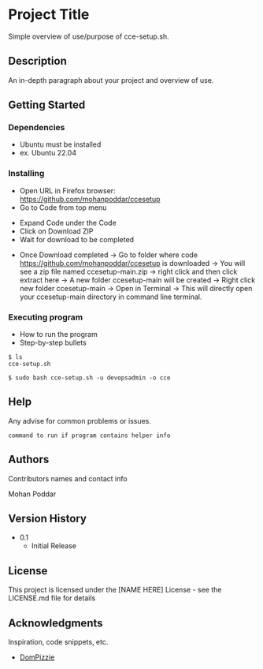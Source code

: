 # Project Title

Simple overview of use/purpose of cce-setup.sh.

## Description

An in-depth paragraph about your project and overview of use.

## Getting Started

### Dependencies

* Ubuntu must be installed
* ex. Ubuntu 22.04

### Installing

* Open URL in Firefox browser: https://github.com/mohanpoddar/ccesetup
* Go to Code from top menu
- Expand Code under the Code
- Click on Download ZIP
- Wait for download to be completed
* Once Download completed -> Go to folder where code https://github.com/mohanpoddar/ccesetup is downloaded -> You will see a zip file named ccesetup-main.zip -> right click and then click extract here -> A new folder ccesetup-main will be created -> Right click new folder ccesetup-main -> Open in Terminal -> This will directly open your ccesetup-main directory in command line terminal.

### Executing program

* How to run the program
* Step-by-step bullets
```
$ ls
cce-setup.sh 
```

```
$ sudo bash cce-setup.sh -u devopsadmin -o cce 
```


## Help

Any advise for common problems or issues.
```
command to run if program contains helper info
```

## Authors

Contributors names and contact info

Mohan Poddar

## Version History

* 0.1
    * Initial Release

## License

This project is licensed under the [NAME HERE] License - see the LICENSE.md file for details

## Acknowledgments

Inspiration, code snippets, etc.
* [DomPizzie](https://gist.github.com/DomPizzie/7a5ff55ffa9081f2de27c315f5018afc)